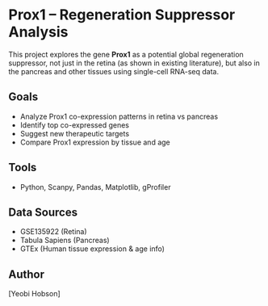 # Prox1 – Regeneration Suppressor Analysis

This project explores the gene **Prox1** as a potential global regeneration suppressor, not just in the retina (as shown in existing literature), but also in the pancreas and other tissues using single-cell RNA-seq data.

## Goals
- Analyze Prox1 co-expression patterns in retina vs pancreas
- Identify top co-expressed genes
- Suggest new therapeutic targets
- Compare Prox1 expression by tissue and age

## Tools
- Python, Scanpy, Pandas, Matplotlib, gProfiler

## Data Sources
- GSE135922 (Retina)
- Tabula Sapiens (Pancreas)
- GTEx (Human tissue expression & age info)

## Author
[Yeobi Hobson]
